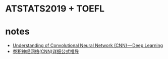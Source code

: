 # ATSTATS2019 + TOEFL

# notes

  - [Understanding of Convolutional Neural Network (CNN) — Deep Learning](https://medium.com/@RaghavPrabhu/understanding-of-convolutional-neural-network-cnn-deep-learning-99760835f148)
  - [卷积神经网络(CNN)详细公式推导](https://zhuanlan.zhihu.com/p/32836341)
